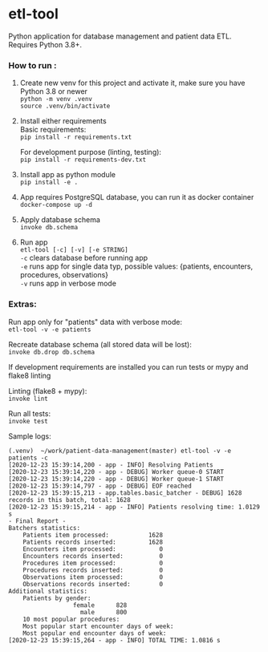 # etl-tool

Python application for database management and patient data ETL.  
Requires Python 3.8+.

### How to run :

1. Create new venv for this project and activate it, make sure you have Python 3.8 or newer  
   `python -m venv .venv`  
   `source .venv/bin/activate`  

2. Install either requirements  
   Basic requirements:  
   `pip install -r requirements.txt`  

   For development purpose (linting, testing):  
   `pip install -r requirements-dev.txt`  

3. Install app as python module  
   `pip install -e .`

4. App requires PostgreSQL database, you can run it as docker container  
   `docker-compose up -d`  

5. Apply database schema  
   `invoke db.schema`

6. Run app  
   `etl-tool [-c] [-v] [-e STRING]`  
   `-c` clears database before running app  
   `-e` runs app for single data typ, possible values: {patients, encounters, procedures, observations}  
   `-v` runs app in verbose mode  


### Extras:
Run app only for "patients" data with verbose mode:  
`etl-tool -v -e patients`

Recreate database schema (all stored data will be lost):  
`invoke db.drop db.schema`  

If development requirements are installed you can run tests or mypy and flake8 linting  

Linting (flake8 + mypy):  
`invoke lint`  

Run all tests:  
`invoke test`

Sample logs:
```
(.venv)  ~/work/patient-data-management(master) etl-tool -v -e patients -c
[2020-12-23 15:39:14,200 - app - INFO] Resolving Patients
[2020-12-23 15:39:14,220 - app - DEBUG] Worker queue-0 START
[2020-12-23 15:39:14,220 - app - DEBUG] Worker queue-1 START
[2020-12-23 15:39:14,797 - app - DEBUG] EOF reached
[2020-12-23 15:39:15,213 - app.tables.basic_batcher - DEBUG] 1628 records in this batch, total: 1628
[2020-12-23 15:39:15,214 - app - INFO] Patients resolving time: 1.0129 s
- Final Report -
Batchers statistics:
	Patients item processed:           1628
	Patients records inserted:         1628
	Encounters item processed:            0
	Encounters records inserted:          0
	Procedures item processed:            0
	Procedures records inserted:          0
	Observations item processed:          0
	Observations records inserted:        0
Additional statistics:
	Patients by gender:
	              female      828
	                male      800
	10 most popular procedures:
	Most popular start encounter days of week:
	Most popular end encounter days of week:
[2020-12-23 15:39:15,264 - app - INFO] TOTAL TIME: 1.0816 s
```

